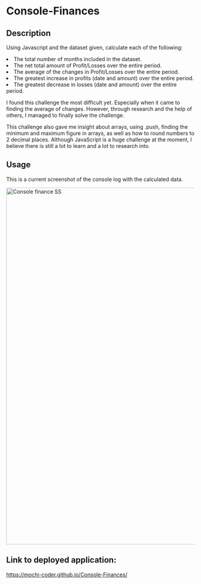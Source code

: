 # Console-Finances

## Description

Using Javascript and the dataset given, calculate each of the following:
<li>The total number of months included in the dataset.

<li>The net total amount of Profit/Losses over the entire period.

<li>The average of the changes in Profit/Losses over the entire period.

<li>The greatest increase in profits (date and amount) over the entire period.

<li>The greatest decrease in losses (date and amount) over the entire period.

I found this challenge the most difficult yet. Especially when it came to finding the average of changes. However, through research and the help of others, I managed to finally solve the challenge.

This challenge also gave me insight about arrays, using .push, finding the minimum and maximum figure in arrays, as well as how to round numbers to 2 decimal places. Although JavaScript is a huge challenge at the moment, I believe there is still a lot to learn and a lot to research into.

## Usage

This is a current screenshot of the console log with the calculated data.


<img width="953" alt="Console finance SS" src="https://user-images.githubusercontent.com/116069253/210456889-9fd65283-bd84-4661-bc71-61a2386dfd50.png">


## Link to deployed application:

https://mochi-coder.github.io/Console-Finances/

